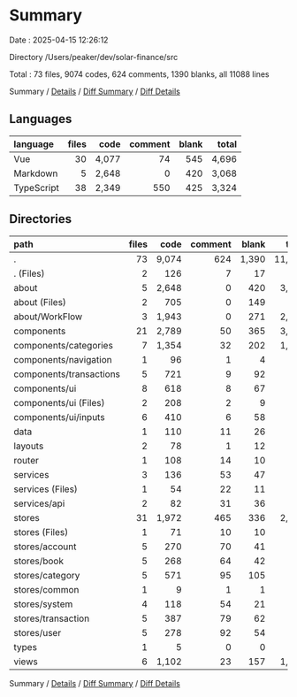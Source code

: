 # Summary

Date : 2025-04-15 12:26:12

Directory /Users/peaker/dev/solar-finance/src

Total : 73 files,  9074 codes, 624 comments, 1390 blanks, all 11088 lines

Summary / [Details](details.md) / [Diff Summary](diff.md) / [Diff Details](diff-details.md)

## Languages
| language | files | code | comment | blank | total |
| :--- | ---: | ---: | ---: | ---: | ---: |
| Vue | 30 | 4,077 | 74 | 545 | 4,696 |
| Markdown | 5 | 2,648 | 0 | 420 | 3,068 |
| TypeScript | 38 | 2,349 | 550 | 425 | 3,324 |

## Directories
| path | files | code | comment | blank | total |
| :--- | ---: | ---: | ---: | ---: | ---: |
| . | 73 | 9,074 | 624 | 1,390 | 11,088 |
| . (Files) | 2 | 126 | 7 | 17 | 150 |
| about | 5 | 2,648 | 0 | 420 | 3,068 |
| about (Files) | 2 | 705 | 0 | 149 | 854 |
| about/WorkFlow | 3 | 1,943 | 0 | 271 | 2,214 |
| components | 21 | 2,789 | 50 | 365 | 3,204 |
| components/categories | 7 | 1,354 | 32 | 202 | 1,588 |
| components/navigation | 1 | 96 | 1 | 4 | 101 |
| components/transactions | 5 | 721 | 9 | 92 | 822 |
| components/ui | 8 | 618 | 8 | 67 | 693 |
| components/ui (Files) | 2 | 208 | 2 | 9 | 219 |
| components/ui/inputs | 6 | 410 | 6 | 58 | 474 |
| data | 1 | 110 | 11 | 26 | 147 |
| layouts | 2 | 78 | 1 | 12 | 91 |
| router | 1 | 108 | 14 | 10 | 132 |
| services | 3 | 136 | 53 | 47 | 236 |
| services (Files) | 1 | 54 | 22 | 11 | 87 |
| services/api | 2 | 82 | 31 | 36 | 149 |
| stores | 31 | 1,972 | 465 | 336 | 2,773 |
| stores (Files) | 1 | 71 | 10 | 10 | 91 |
| stores/account | 5 | 270 | 70 | 41 | 381 |
| stores/book | 5 | 268 | 64 | 42 | 374 |
| stores/category | 5 | 571 | 95 | 105 | 771 |
| stores/common | 1 | 9 | 1 | 1 | 11 |
| stores/system | 4 | 118 | 54 | 21 | 193 |
| stores/transaction | 5 | 387 | 79 | 62 | 528 |
| stores/user | 5 | 278 | 92 | 54 | 424 |
| types | 1 | 5 | 0 | 0 | 5 |
| views | 6 | 1,102 | 23 | 157 | 1,282 |

Summary / [Details](details.md) / [Diff Summary](diff.md) / [Diff Details](diff-details.md)